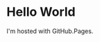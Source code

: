 <!DOCTYPE.html>
<html>
<body>
<h1>Hello World</h1>
<p>I'm hosted with GitHub.Pages.</p>
</body>
</html>
